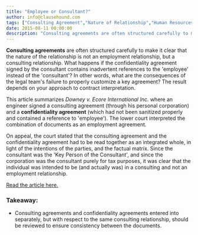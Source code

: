 ```yaml
---
title: "Employee or Consultant?"
author: info@clausehound.com
tags: ["Consulting Agreement","Nature of Relationship","Human Resources","info@clausehound.com"]
date: 2015-08-11 00:00:00
description: "Consulting agreements are often structured carefully to make it clear that the nature of the relationship is not an employment relationship, but a consulting relationship."
---
```




**Consulting agreements** are often structured carefully to make it clear that the nature of the relationship is not an employment relationship, but a consulting relationship. What happens if the confidentiality agreement signed by the consultant contains inadvertent references to the 'employee' instead of the 'consultant'? In other words, what are the consequences of the legal team's failure to properly customize a key agreement? The result depends on your approach to contract interpretation.

This article summarizes *Downey v. Ecore International Inc.* where an engineer signed a consulting agreement (through his personal corporation) and a **confidentiality agreement** (which had not been sanitized properly and contained a reference to 'employee'). The lower court interpreted the combination of documents as an employment agreement. 

On appeal, the court stated that the consulting agreement and the confidentiality agreement had to be read together as an integrated whole, in light of the intentions of the parties, and the factual matrix. Since the consultant was the 'Key Person of the Consultant', and since the corporation was the consultant purely for tax purposes, it was clear that the individual was intended to be (and actually was) in a consulting and not an employment relationship.

[Read the article here.](http://canliiconnects.org/en/summaries/25221)

### Takeaway:
- Consulting agreements and confidentiality agreements entered into separately, but with respect to the same consulting relationship, should be reviewed to ensure consistency between the documents.
